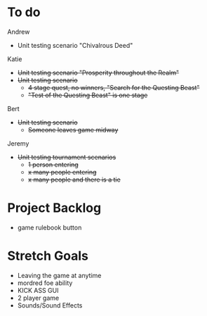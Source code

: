# To do

Andrew 
 - Unit testing scenario "Chivalrous Deed"

Katie 
 - ~~Unit testing scenario "Prosperity throughout the Realm"~~
 - ~~Unit testing scenario~~
   - ~~4 stage quest, no winners, "Search for the Questing Beast"~~
   - ~~"Test of the Questing Beast" is one stage~~

Bert
 - ~~Unit testing scenario~~
   - ~~Someone leaves game midway~~

Jeremy
 - ~~Unit testing tournament scenarios~~
   - ~~1 person entering~~
   - ~~x many people entering~~
   - ~~x many people and there is a tie~~

# Project Backlog
- game rulebook button

# Stretch Goals
- Leaving the game at anytime
- mordred foe ability
- KICK ASS GUI
- 2 player game
- Sounds/Sound Effects